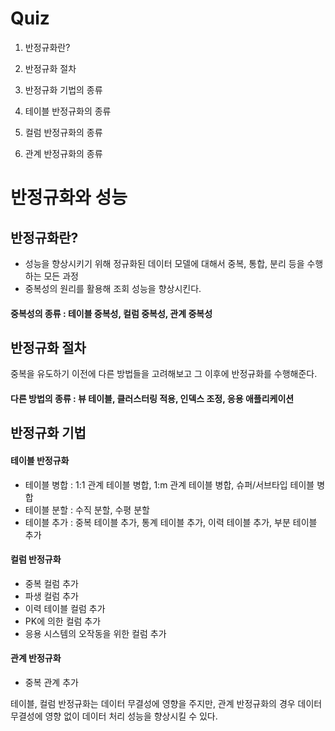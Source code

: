 # Quiz
1. 반정규화란?

2. 반정규화 절차

3. 반정규화 기법의 종류

4. 테이블 반정규화의 종류

5. 컬럼 반정규화의 종류

6. 관계 반정규화의 종류

# 반정규화와 성능
## 반정규화란?
* 성능을 향상시키기 위해 정규화된 데이터 모델에 대해서 중복, 통합, 분리 등을 수행하는 모든 과정
* 중복성의 원리를 활용해 조회 성능을 향상시킨다.

#### 중복성의 종류 : 테이블 중복성, 컬럼 중복성, 관계 중복성

## 반정규화 절차
중복을 유도하기 이전에 다른 방법들을 고려해보고 그 이후에 반정규화를 수행해준다.

#### 다른 방법의 종류 : 뷰 테이블, 클러스터링 적용, 인덱스 조정, 응용 애플리케이션

## 반정규화 기법
#### 테이블 반정규화
* 테이블 병합 : 1:1 관계 테이블 병합, 1:m 관계 테이블 병합, 슈퍼/서브타입 테이블 병합
* 테이블 분할 : 수직 분할, 수평 분할
* 테이블 추가 : 중복 테이블 추가, 통계 테이블 추가, 이력 테이블 추가, 부분 테이블 추가

#### 컬럼 반정규화
* 중복 컬럼 추가
* 파생 컬럼 추가
* 이력 테이블 컬럼 추가
* PK에 의한 컬럼 추가
* 응용 시스템의 오작동을 위한 컬럼 추가

#### 관계 반정규화
* 중복 관계 추가

테이블, 컬럼 반정규화는 데이터 무결성에 영향을 주지만, 관계 반정규화의 경우 데이터 무결성에 영향 없이 데이터 처리 성능을 향상시킬 수 있다.
